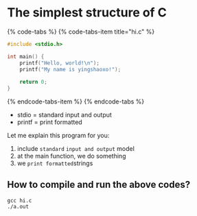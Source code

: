# The simplest structure of C

{% code-tabs %}
{% code-tabs-item title="hi.c" %}
```c
#include <stdio.h>

int main() {
    printf("Hello, world!\n");
    printf("My name is yingshaoxo!");
    
    return 0;
}
```
{% endcode-tabs-item %}
{% endcode-tabs %}

* stdio = standard input and output
* printf = print formatted

Let me explain this program for you:

1. include `standard` `input and output` model
2. at the main function, we do something
3. we `print formatted`strings

## How to compile and run the above codes?

```text
gcc hi.c
./a.out
```

